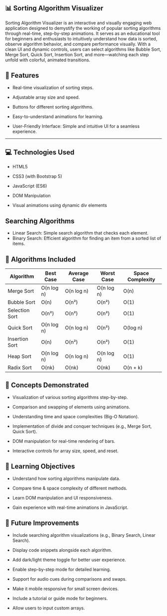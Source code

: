 ## 📊 Sorting Algorithm Visualizer


Sorting Algorithm Visualizer is an interactive and visually engaging web application designed to demystify the working of popular sorting algorithms through real-time, step-by-step animations. It serves as an educational tool for beginners and enthusiasts to intuitively understand how data is sorted, observe algorithm behavior, and compare performance visually. With a clean UI and dynamic controls, users can select algorithms like Bubble Sort, Merge Sort, Quick Sort, Insertion Sort, and more—watching each step unfold with colorful, animated transitions.
## 🚀 Features

- Real-time visualization of sorting steps.

- Adjustable array size and speed.

- Buttons for different sorting algorithms.

- Easy-to-understand animations for learning.

- User-Friendly Interface: Simple and intuitive UI for a seamless experience.

---
## 💻 Technologies Used


- HTML5

- CSS3 (with Bootstrap 5)

- JavaScript (ES6)

- DOM Manipulation

- Visual animations using dynamic div elements


## Searching Algorithms

- Linear Search: Simple search algorithm that checks each element.
- Binary Search: Efficient algorithm for finding an item from a sorted list of items.
## 🧮 Algorithms Included

| Algorithm      | Best Case  | Average Case | Worst Case | Space Complexity |
| -------------- | ---------- | ------------ | ---------- | ---------------- |
| Merge Sort     | O(n log n) | O(n log n)   | O(n log n) | O(n)             |
| Bubble Sort    | O(n)       | O(n²)        | O(n²)      | O(1)             |
| Selection Sort | O(n²)      | O(n²)        | O(n²)      | O(1)             |
| Quick Sort     | O(n log n) | O(n log n)   | O(n²)      | O(log n)         |
| Insertion Sort | O(n)       | O(n²)        | O(n²)      | O(1)             |
| Heap Sort      | O(n log n) | O(n log n)   | O(n log n) | O(1)             |
| Radix Sort     | O(nk)      | O(nk)        | O(nk)      | O(n + k)         |


## 🧠 Concepts Demonstrated

- Visualization of various sorting algorithms step-by-step.

- Comparison and swapping of elements using animations.

- Understanding time and space complexities (Big-O Notation).

- Implementation of divide and conquer techniques (e.g., Merge Sort, Quick Sort).

- DOM manipulation for real-time rendering of bars.

- Interactive controls for array size, speed, and reset.

## 🎯 Learning Objectives

- Understand how sorting algorithms manipulate data.

- Compare time & space complexity of different methods.

- Learn DOM manipulation and UI responsiveness.

- Gain experience with real-time animations in JavaScript.
## 🚧 Future Improvements


- Include searching algorithm visualizations (e.g., Binary Search, Linear Search).

- Display code snippets alongside each algorithm.

- Add dark/light theme toggle for better user experience.

- Enable step-by-step mode for detailed learning.

- Support for audio cues during comparisons and swaps.

- Make it mobile responsive for small screen devices.



- Include a tutorial or guide mode for beginners.

- Allow users to input custom arrays.